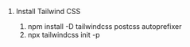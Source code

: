 1. Install Tailwind CSS

   1. npm install -D tailwindcss postcss autoprefixer
   2. npx tailwindcss init -p
